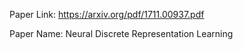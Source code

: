 Paper Link: https://arxiv.org/pdf/1711.00937.pdf

Paper Name: Neural Discrete Representation Learning


